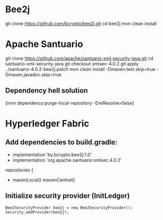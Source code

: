 # Bee2j
git clone https://github.com/bcrypto/bee2j.git
cd bee2j
mvn clean install

# Apache Santuario
git clone https://github.com/apache/santuario-xml-security-java.git
cd santuario-xml-security-java
git checkout xmlsec-4.0.2
git apply ../santuario-4.0.2-bee2j.patch 
mvn clean install -Dmaven.test.skip=true -Dmaven.javadoc.skip=true
## Dependency hell solution 
[mvn dependency:purge-local-repository -DreResolve=false]

# Hyperledger Fabric 
## Add dependencies to build.gradle:
+   implementation 'by.bcrypto:bee2j:1.0'
+   implementation 'org.apache.santuario:xmlsec:4.0.2'

repositories {
+   mavenLocal()
    mavenCentral()

## Initialize security provider (InitLedger)
    Bee2SecurityProvider bee2j = new Bee2SecurityProvider();
    Security.addProvider(bee2j);

